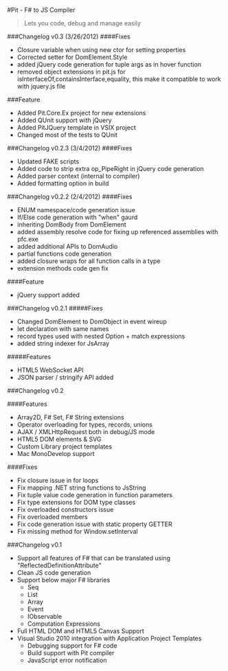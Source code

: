 #Pit - F# to JS Compiler
>Lets you code, debug and manage easily

###Changelog v0.3 (3/26/2012)
####Fixes
* Closure variable when using new ctor for setting properties
* Corrected setter for DomElement.Style
* added jQuery code generation for tuple args as in hover function
* removed object extensions in pit.js for isInterfaceOf,containsInterface,equality, this make it compatible to work with jquery.js file

###Feature
* Added Pit.Core.Ex project for new extensions 
* Added QUnit support with jQuery
* Added PitJQuery template in VSIX project
* Changed most of the tests to QUnit

###Changelog v0.2.3 (3/4/2012)
####Fixes
* Updated FAKE scripts
* Added code to strip extra op_PipeRight in jQuery code generation
* Added parser context (internal to compiler)
* Added formatting option in build

###Changelog v0.2.2 (2/4/2012)
####Fixes
* ENUM namespace/code generation issue
* If/Else code generation with "when" gaurd
* inheriting DomBody from DomElement
* added assembly resolve code for fixing up referenced assemblies with pfc.exe
* added additional APIs to DomAudio
* partial functions code generation
* added closure wraps for all function calls in a type
* extension methods code gen fix

####Feature
* jQuery support added

###Changelog v0.2.1
#####Fixes
* Changed DomElement to DomObject in event wireup
* let declaration with same names
* record types used with nested Option + match expressions
* added string indexer for JsArray

#####Features
* HTML5 WebSocket API
* JSON parser / stringify API added

###Changelog v0.2

####Features
* Array2D, F# Set, F# String extensions
* Operator overloading for types, records, unions
* AJAX / XMLHttpRequest both in debug/JS mode
* HTML5 DOM elements & SVG
* Custom Library project templates
* Mac MonoDevelop support

####Fixes
* Fix closure issue in for loops
* Fix mapping .NET string functions to JsString
* Fix tuple value code generation in function parameters
* Fix type extensions for DOM type classes
* Fix overloaded constructors issue
* Fix overloaded members
* Fix code generation issue with static property GETTER
* Fix missing method for Window.setInterval

###Changelog v0.1

* Support all features of F# that can be translated using "ReflectedDefinitionAttribute"
* Clean JS code generation
* Support below major F# libraries
  * Seq
  * List
  * Array
  * Event
  * IObservable
  * Computation Expressions
* Full HTML DOM and HTML5 Canvas Support
* Visual Studio 2010 integration with Application Project Templates
  * Debugging support for F# code
  * Build support with Pit compiler
  * JavaScript error notification